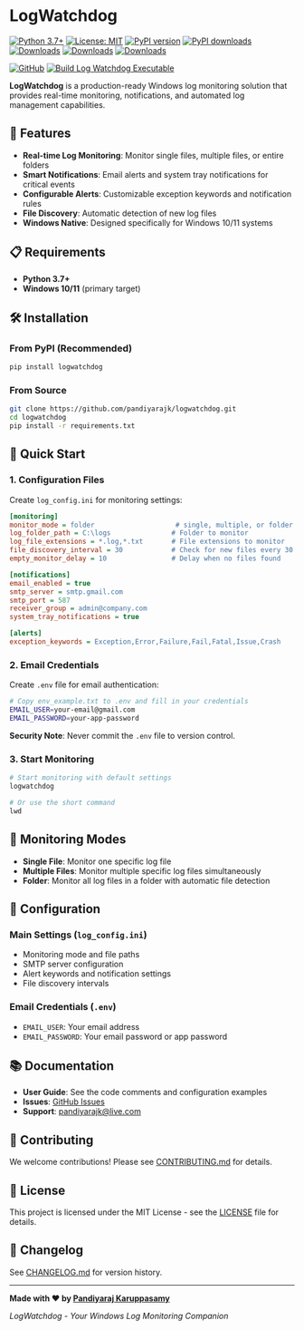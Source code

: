 # LogWatchdog

[![Python 3.7+](https://img.shields.io/badge/python-3.7+-blue.svg)](https://www.python.org/downloads/)
[![License: MIT](https://img.shields.io/badge/License-MIT-yellow.svg)](https://opensource.org/licenses/MIT)
[![PyPI version](https://img.shields.io/pypi/v/logwatchdog.svg)](https://pypi.org/project/logwatchdog/)
[![PyPI downloads](https://img.shields.io/pypi/dm/logwatchdog.svg)](https://pypi.org/project/logwatchdog/)
[![Downloads](https://pepy.tech/badge/logwatchdog)](https://pepy.tech/project/logwatchdog)
[![Downloads](https://pepy.tech/badge/logwatchdog/month)](https://pepy.tech/project/logwatchdog)
[![Downloads](https://pepy.tech/badge/logwatchdog/week)](https://pepy.tech/project/logwatchdog)

[![GitHub](https://img.shields.io/badge/github-logwatchdog-green.svg)](https://github.com/pandiyarajk/logwatchdog)
[![Build Log Watchdog Executable](https://github.com/Pandiyarajk/logwatchdog/actions/workflows/build-exe.yml/badge.svg)](https://github.com/Pandiyarajk/logwatchdog/actions/workflows/build-exe.yml)

**LogWatchdog** is a production-ready Windows log monitoring solution that provides real-time monitoring, notifications, and automated log management capabilities.

## 🚀 Features

- **Real-time Log Monitoring**: Monitor single files, multiple files, or entire folders
- **Smart Notifications**: Email alerts and system tray notifications for critical events
- **Configurable Alerts**: Customizable exception keywords and notification rules
- **File Discovery**: Automatic detection of new log files
- **Windows Native**: Designed specifically for Windows 10/11 systems

## 📋 Requirements

- **Python 3.7+**
- **Windows 10/11** (primary target)

## 🛠️ Installation

### From PyPI (Recommended)

```bash
pip install logwatchdog
```

### From Source

```bash
git clone https://github.com/pandiyarajk/logwatchdog.git
cd logwatchdog
pip install -r requirements.txt
```

## 🚀 Quick Start

### 1. Configuration Files

Create `log_config.ini` for monitoring settings:

```ini
[monitoring]
monitor_mode = folder                    # single, multiple, or folder
log_folder_path = C:\logs               # Folder to monitor
log_file_extensions = *.log,*.txt       # File extensions to monitor
file_discovery_interval = 30            # Check for new files every 30 seconds
empty_monitor_delay = 10                # Delay when no files found

[notifications]
email_enabled = true
smtp_server = smtp.gmail.com
smtp_port = 587
receiver_group = admin@company.com
system_tray_notifications = true

[alerts]
exception_keywords = Exception,Error,Failure,Fail,Fatal,Issue,Crash
```

### 2. Email Credentials

Create `.env` file for email authentication:

```bash
# Copy env_example.txt to .env and fill in your credentials
EMAIL_USER=your-email@gmail.com
EMAIL_PASSWORD=your-app-password
```

**Security Note**: Never commit the `.env` file to version control.

### 3. Start Monitoring

```bash
# Start monitoring with default settings
logwatchdog

# Or use the short command
lwd
```

## 📁 Monitoring Modes

- **Single File**: Monitor one specific log file
- **Multiple Files**: Monitor multiple specific log files simultaneously  
- **Folder**: Monitor all log files in a folder with automatic file detection

## 🔧 Configuration

### Main Settings (`log_config.ini`)

- Monitoring mode and file paths
- SMTP server configuration
- Alert keywords and notification settings
- File discovery intervals

### Email Credentials (`.env`)

- `EMAIL_USER`: Your email address
- `EMAIL_PASSWORD`: Your email password or app password

## 📚 Documentation

- **User Guide**: See the code comments and configuration examples
- **Issues**: [GitHub Issues](https://github.com/pandiyarajk/logwatchdog/issues)
- **Support**: pandiyarajk@live.com

## 🤝 Contributing

We welcome contributions! Please see [CONTRIBUTING.md](https://github.com/pandiyarajk/logwatchdog/blob/main/CONTRIBUTING.md) for details.

## 📄 License

This project is licensed under the MIT License - see the [LICENSE](https://github.com/pandiyarajk/logwatchdog/blob/main/LICENSE) file for details.

## 🔄 Changelog

See [CHANGELOG.md](https://github.com/pandiyarajk/logwatchdog/blob/main/CHANGELOG.md) for version history.

---

**Made with ❤️ by [Pandiyaraj Karuppasamy](https://github.com/pandiyarajk)**

*LogWatchdog - Your Windows Log Monitoring Companion*
